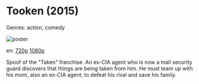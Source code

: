 # Tooken (2015)

Genres: action, comedy

![poster](http://image.tmdb.org/t/p/w500/4yDMCbodEGCMOS0aGhLR9wBffB8.jpg)

en:
  [720p](magnet:?xt=urn:btih:4EA7AE4CB18F8B59B41B4ACB1F58A3043C2D18B2&tr=udp://glotorrents.pw:6969/announce&tr=udp://tracker.opentrackr.org:1337/announce&tr=udp://torrent.gresille.org:80/announce&tr=udp://tracker.openbittorrent.com:80&tr=udp://tracker.coppersurfer.tk:6969&tr=udp://tracker.leechers-paradise.org:6969&tr=udp://p4p.arenabg.ch:1337&tr=udp://tracker.internetwarriors.net:1337)
  [1080p](magnet:?xt=urn:btih:8BE340786BEAE4B6C81E111A0EA338E2ED98BF2A&tr=udp://glotorrents.pw:6969/announce&tr=udp://tracker.opentrackr.org:1337/announce&tr=udp://torrent.gresille.org:80/announce&tr=udp://tracker.openbittorrent.com:80&tr=udp://tracker.coppersurfer.tk:6969&tr=udp://tracker.leechers-paradise.org:6969&tr=udp://p4p.arenabg.ch:1337&tr=udp://tracker.internetwarriors.net:1337)
  


Spoof of the "Taken" franchise. An ex-CIA agent who is now a mall security guard discovers that things are being taken from him. He must team up with his mom, also an ex-CIA agent, to defeat his rival and save his family.